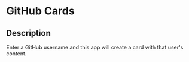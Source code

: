 # GitHub Cards

## Description
Enter a GitHub username and this app will create a card with that user's content.